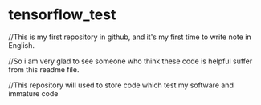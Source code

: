 # tensorflow_test

//This is my first repository in github, and it's my first time to write note in English.

//So i am very glad to see someone who think these code is helpful suffer from this readme file.

//This repository will used to store code which test my software and immature code



